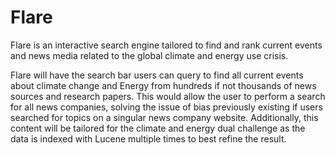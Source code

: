 # Flare
Flare is an interactive search engine tailored to find and rank current events and news media related to the global climate and energy use crisis. 

Flare will have the search bar users can query to find all current events about climate change and Energy from hundreds if not thousands of news sources and research papers. This would allow the user to perform a search for all news companies, solving the issue of bias previously existing if users searched for topics on a singular news company website. Additionally, this content will be tailored for the climate and energy dual challenge as the data is indexed with Lucene multiple times to best refine the result.
